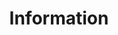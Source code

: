 ---
title: "Information"
information1:
  heading1: "Committee and Volunteers"
  text1: >
    Buzzi Bodies is entirely run by volunteers. There is a committee which meets termly to plan activities. We hold an AGM around Easter each year.
  heading2: "Policies"
  text2: >
    Click a button to download our policies

---